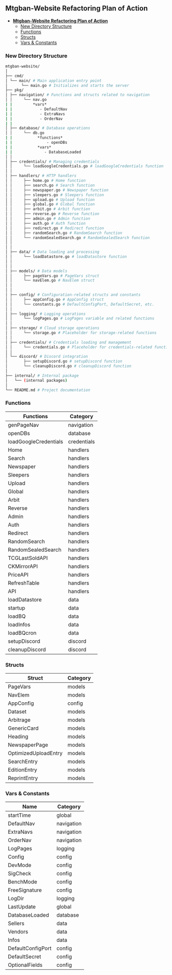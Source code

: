 ## **Mtgban-Website Refactoring Plan of Action**


- [**Mtgban-Website Refactoring Plan of Action**](#mtgban-website-refactoring-plan-of-action)
  - [New Directory Structure](#new-directory-structure)
  - [Functions](#functions)
  - [Structs](#structs)
  - [Vars \& Constants](#vars--constants)

### New Directory Structure
```sh
mtgban-website/
│
├── cmd/
│ └── main/ # Main application entry point
│      └── main.go # Initializes and starts the server
├── pkg/
│ ├── navigation/ # Functions and structs related to navigation
│ │     └── nav.go
| |         *vars* 
| |            - DefaultNav
| |            - ExtraNavs
| |            - OrderNav
| |
│ ├── database/ # Database operations
│ │     └── db.go
| |           *functions* 
| |               - openDBs
| |           *vars* 
| |              - DatabaseLoaded
│ │
│ ├── credentials/ # Managing credentials
│ │     └── loadGoogleCredentials.go # loadGoogleCredentials function
│ │
│ ├── handlers/ # HTTP handlers
│ │     ├── home.go # Home function
│ │     ├── search.go # Search function
│ │     ├── newspaper.go # Newspaper function
│ │     ├── sleepers.go # Sleepers function
│ │     ├── upload.go # Upload function
│ │     ├── global.go # Global function
│ │     ├── arbit.go # Arbit function
│ │     ├── reverse.go # Reverse function
│ │     ├── admin.go # Admin function
│ │     ├── auth.go # Auth function
│ │     ├── redirect.go # Redirect function
│ │     ├── randomSearch.go # RandomSearch function
│ │     └── randomSealedSearch.go # RandomSealedSearch function
│ │ 
│ │
│ ├── data/ # Data loading and processing
│ │     └── loadDatastore.go # loadDatastore function
│ │ 
│ │
│ ├── models/ # Data models
│ │     ├── pageVars.go # PageVars struct
│ │     └── navElem.go # NavElem struct
│ │ 
│ │
│ ├── config/ # Configuration-related structs and constants
│ │     ├── appConfig.go # AppConfig struct
│ │     └── constants.go # DefaultConfigPort, DefaultSecret, etc.
│ │
│ ├── logging/ # Logging operations
│ │     └── logPages.go # LogPages variable and related functions
│ │
│ ├── storage/ # Cloud storage operations
│ │     └── storage.go # Placeholder for storage-related functions
│ │
│ ├── credentials/ # Credentials loading and management
│ │     └── credentials.go # Placeholder for credentials-related functions
│ │
│ └── discord/ # Discord integration
│       ├── setupDiscord.go # setupDiscord function
│       └── cleanupDiscord.go # cleanupDiscord function
│
├── internal/ # Internal package
│   └── (internal packages)
│
└── README.md # Project documentation
```

### Functions 
| Functions             | Category    |
| --------------------- | ----------- |
| genPageNav            | navigation  |
| openDBs               | database    |
| loadGoogleCredentials | credentials |
| Home                  | handlers    |
| Search                | handlers    |
| Newspaper             | handlers    |
| Sleepers              | handlers    |
| Upload                | handlers    |
| Global                | handlers    |
| Arbit                 | handlers    |
| Reverse               | handlers    |
| Admin                 | handlers    |
| Auth                  | handlers    |
| Redirect              | handlers    |
| RandomSearch          | handlers    |
| RandomSealedSearch    | handlers    |
| TCGLastSoldAPI        | handlers    |
| CKMirrorAPI           | handlers    |
| PriceAPI              | handlers    |
| RefreshTable          | handlers    |
| API                   | handlers    |
| loadDatastore         | data        |
| startup               | data        |
| loadBQ                | data        |
| loadInfos             | data        |
| loadBQcron            | data        |
| setupDiscord          | discord     |
| cleanupDiscord        | discord     |

### Structs
| Struct               | Category |
| -------------------- | -------- |
| PageVars             | models   |
| NavElem              | models   |
| AppConfig            | config   |
| Dataset              | models   |
| Arbitrage            | models   |
| GenericCard          | models   |
| Heading              | models   |
| NewspaperPage        | models   |
| OptimizedUploadEntry | models   |
| SearchEntry          | models   |
| EditionEntry         | models   |
| ReprintEntry         | models   |

### Vars & Constants
| Name              | Category   |
| ----------------- | ---------- |
| startTime         | global     |
| DefaultNav        | navigation |
| ExtraNavs         | navigation |
| OrderNav          | navigation |
| LogPages          | logging    |
| Config            | config     |
| DevMode           | config     |
| SigCheck          | config     |
| BenchMode         | config     |
| FreeSignature     | config     |
| LogDir            | logging    |
| LastUpdate        | global     |
| DatabaseLoaded    | database   |
| Sellers           | data       |
| Vendors           | data       |
| Infos             | data       |
| DefaultConfigPort | config     |
| DefaultSecret     | config     |
| OptionalFields    | config     |
